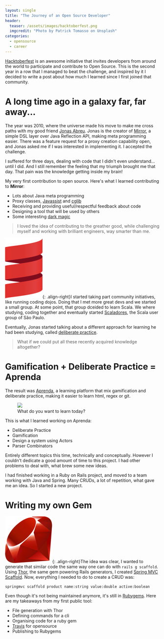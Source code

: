 ```yaml
---
layout: single
title: "The Journey of an Open Source Developer"
header:
  teaser: /assets/images/hacktoberfest.png
  imgcredit: "Photo by Patrick Tomasso on Unsplash"
categories:
  - opensource
  - career
---
```


[Hacktoberfest](https://hacktoberfest.digitalocean.com/) is an awesome initiative that invites developers from around the world to participate and contribute to Open Source. This is the second year in a row that I managed to beat the challenge, and inspired by it I decided to write a post about how much I learned since I first joined that community.

# A long time ago in a galaxy far, far away...

The year was 2010, where the universe made his move to make me cross paths with my good friend [Jonas Abreu](https://twitter.com/jonasabreu). Jonas is the creator of [Mirror](http://projetos.vidageek.net/mirror/mirror/), a simple DSL layer over Java Reflection API, making meta programming easier. There was a feature request for a proxy creation capability open, and Jonas asked me if I was interested in implementing it. I accepted the challenge.

I suffered for three days, dealing with code that I didn't even understand... until I did. And I still remember the feeling that my triumph brought me that day. That pain was the knowledge getting inside my brain!

My very first contribution to open source. Here's what I learned contributing to **Mirror**:

- Lots about Java meta programming
- Proxy classes, [Javassist](https://www.javassist.org/) and [cglib](https://github.com/cglib/cglib)
- Receiving and providing useful/respectful feedback about code
- Designing a tool that will be used by others
- Some interesting [dark magic](https://github.com/vidageek/mirror/blob/master/src/main/java/net/vidageek/mirror/provider/java/ObjenesisConstructorBypassingReflectionProvider.java)

> I loved the idea of contributing to the greather good, while challenging myself and working with brilliant engineers, way smarter than me.

![image-right](/assets/images/scala-logo.png){: .align-right}I started taking part community initiatives, like running coding dojos. Doing that I met more great devs and we started a small group. At some point, that group dceided to learn Scala. We where studying, coding together and eventually started [Scaladores](https://www.meetup.com/scaladores/), the Scala user group of São Paulo.

Eventually, Jonas started talking about a different approach for learning he had been studying, called [deliberate practice](https://jamesclear.com/deliberate-practice-theory).

> What if we could put all these recently acquired knowledge altogether?

# Gamification + Deliberate Practice = Aprenda

The result was [Aprenda](https://aprenda.vidageek.net/), a learning platform that mix gamification and deliberate practice, making it easier to learn html, regex or git.

<figure class="align-right">
  <img src="{{ 'assets/images/aprenda.png' | absolute_url }}" >
  <figcaption>What do you want to learn today?</figcaption>
</figure>

This is what I learned working on Aprenda:
- Deliberate Practice
- Gamification
- Design a system using Actors
- Parser Combinators

Entirely different topics this time, technically and conceptually. However I couldn't dedicate a good amount of time to this project. I had other problems to deal with, what brew some new ideas.

I had finished working in a Ruby on Rails project, and moved to a team working with Java and Spring. Many CRUDs, a lot of repetition, what gave me an idea. So I started a new project.

# Writing my own Gem

![](/assets/images/ruby-logo.png){: .align-right}The idea was clear, I wanted to generate that similar code the same way one can do with `rails g scaffold`. Using [Thor](http://whatisthor.com/), the same gem powering Rails generators, I created [Spring MVC Scaffold](https://github.com/juliano/springmvc-scaffold). Now, everything I needed to do to create a CRUD was:

```shell
springmvc scaffold product name:string value:double active:boolean
```

Even though it's not being maintained anymore, it's still in [Rubygems](https://rubygems.org/gems/springmvc-scaffold). Here are my takeaways from my first public tool:

- File generation with Thor
- Defining commands for a cli
- Organising code for a ruby gem
- [Travis](https://travis-ci.com/) for opensource
- Publishing to Rubygems

